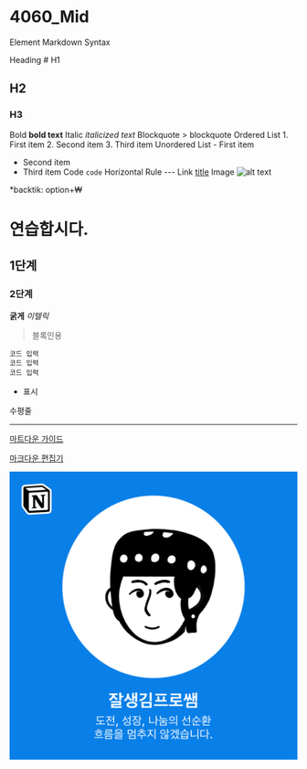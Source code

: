 # 4060_Mid

Element	Markdown Syntax

Heading	# H1
## H2
### H3
Bold	**bold text**
Italic	*italicized text*
Blockquote	> blockquote
Ordered List	1. First item
2. Second item
3. Third item
Unordered List	- First item
- Second item
- Third item
Code	`code`
Horizontal Rule	---
Link	[title](https://www.example.com)
Image	![alt text](image.jpg)

*backtik: option+₩




# 연습합시다.
## 1단계
### 2단계
**굵게**
*이텔릭*
> 블록인용

```sh
코드 입력
코드 입력
코드 입력
```

- 표시

수평줄

---
[마트다운 가이드](https://www.markdownguide.org/cheat-sheet/)

[마크다운 편집기](https://dillinger.io/)

![블루라이언 철학](https://github.com/goodlookingprokim/4060_Mid/blob/main/notion_wisdom.PNG)
